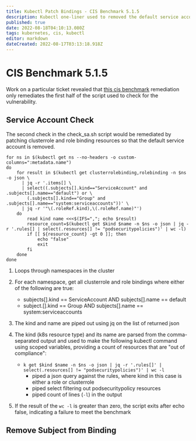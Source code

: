 ```yaml
---
title: Kubectl Patch Bindings - CIS Benchmark 5.1.5
description: Kubectl one-liner used to removed the default service account from all clusterrole and role bindings.
published: true
date: 2022-08-18T04:10:13.080Z
tags: kubernetes, cis, kubectl
editor: markdown
dateCreated: 2022-08-17T03:13:18.918Z
---
```


# CIS Benchmark 5.1.5

Work on a particular ticket revealed that [this cis benchmark](https://rancher.com/docs/rancher/v2.6/en/security/hardening-guides/rke-1.6-benchmark-2.6/#5-1-5-ensure-that-default-service-accounts-are-not-actively-used-automated) remediation only remediates the first half of the script used to check for the vulnerability. 

## Service Account Check 

The second check in the check_sa.sh script would be remediated by patching clusterrole and role binding resources so that the default service account is removed. 

```
for ns in $(kubectl get ns --no-headers -o custom-columns=":metadata.name")
do
    for result in $(kubectl get clusterrolebinding,rolebinding -n $ns -o json \
      | jq -r '.items[] \
      | select((.subjects[].kind=="ServiceAccount" and .subjects[].name=="default") or \
        (.subjects[].kind=="Group" and .subjects[].name=="system:serviceaccounts"))' \
      | jq -r '"\(.roleRef.kind),\(.roleRef.name)"')
    do
        read kind name <<<$(IFS=","; echo $result)
        resource_count=$(kubectl get $kind $name -n $ns -o json | jq -r '.rules[] | select(.resources[] != "podsecuritypolicies")' | wc -l)
        if [[ ${resource_count} -gt 0 ]]; then
            echo "false"
            exit
        fi
    done
done
```

1. Loops through namespaces in the cluster
2. For each namespace, get all clusterrole and role bindings where either of the following are true:
    - subjects[].kind == ServiceAccount AND subjects[].name == default
    - subject.[].kind == Group AND subjects[].name == system:serviceaccounts

3. The kind and name are piped out using jq on the list of returned json
4. The kind (k8s resource type) and its name are parsed from the comma-separated output and used to make the following kubectl command using scoped variables, providing a count of resources that are "out of compliance":
     
    - `k get $kind $name -n $ns -o json | jq -r '.rules[]' | select(.resources[] != "podsecuritypolicies")' | wc -l`
    	- piped a json query against the rules, where kind in this case is either a role or clusterrole
    	- piped select filtering out podsecuritypolicy resources
    	- piped count of lines (`-l`) in the output 

5. If the result of the `wc -l` is greater than zero, the script exits after echo false, indicating a failure to meet the benchmark

## Remove Subject from Binding


